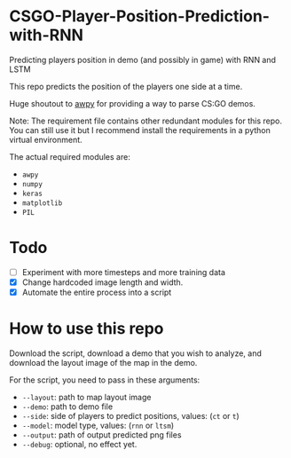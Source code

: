 # CSGO-Player-Position-Prediction-with-RNN
Predicting players position in demo (and possibly in game) with RNN and LSTM

This repo predicts the position of the players one side at a time.

Huge shoutout to [awpy](https://github.com/pnxenopoulos/awpy) for providing a way to parse CS:GO demos.  

Note: The requirement file contains other redundant modules for this repo. You can still use it but I recommend install the requirements in a python virtual environment.

The actual required modules are:
- `awpy`
- `numpy`
- `keras`
- `matplotlib`
- `PIL`

# Todo
- [ ] Experiment with more timesteps and more training data
- [x] Change hardcoded image length and width.
- [x] Automate the entire process into a script

# How to use this repo
Download the script, download a demo that you wish to analyze, and download the layout image of the map in the demo.

For the script, you need to pass in these arguments:
- `--layout`: path to map layout image
- `--demo`: path to demo file
- `--side`: side of players to predict positions, values: (`ct` or `t`)
- `--model`: model type, values: (`rnn` or `ltsm`)
- `--output`: path of output predicted png files
- `--debug`: optional, no effect yet.
